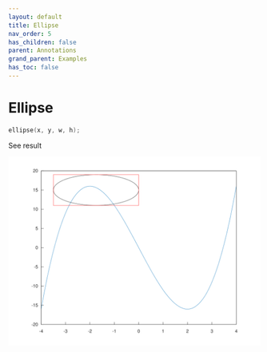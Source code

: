 ```yaml
---
layout: default
title: Ellipse
nav_order: 5
has_children: false
parent: Annotations
grand_parent: Examples
has_toc: false
---
```

# Ellipse

```cpp
ellipse(x, y, w, h);
```


See result

[![example_ellipse_1](ellipse/ellipse_1.svg)](https://github.com/alandefreitas/matplotplusplus/blob/master/examples/annotations/ellipse/ellipse_1.cpp)






<!-- Generated with mdsplit: https://github.com/alandefreitas/mdsplit -->

